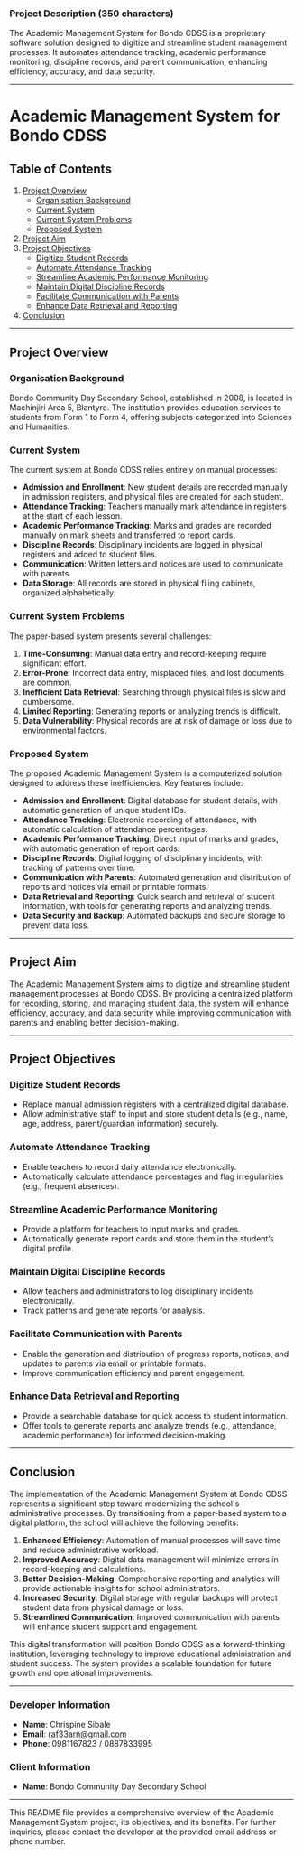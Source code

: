 ### Project Description (350 characters)
The Academic Management System for Bondo CDSS is a proprietary software solution designed to digitize and streamline student management processes. It automates attendance tracking, academic performance monitoring, discipline records, and parent communication, enhancing efficiency, accuracy, and data security.

---

# Academic Management System for Bondo CDSS

## Table of Contents
1. [Project Overview](#project-overview)
   - [Organisation Background](#organisation-background)
   - [Current System](#current-system)
   - [Current System Problems](#current-system-problems)
   - [Proposed System](#proposed-system)
2. [Project Aim](#project-aim)
3. [Project Objectives](#project-objectives)
   - [Digitize Student Records](#digitize-student-records)
   - [Automate Attendance Tracking](#automate-attendance-tracking)
   - [Streamline Academic Performance Monitoring](#streamline-academic-performance-monitoring)
   - [Maintain Digital Discipline Records](#maintain-digital-discipline-records)
   - [Facilitate Communication with Parents](#facilitate-communication-with-parents)
   - [Enhance Data Retrieval and Reporting](#enhance-data-retrieval-and-reporting)
4. [Conclusion](#conclusion)

---

## Project Overview

### Organisation Background
Bondo Community Day Secondary School, established in 2008, is located in Machinjiri Area 5, Blantyre. The institution provides education services to students from Form 1 to Form 4, offering subjects categorized into Sciences and Humanities.

### Current System
The current system at Bondo CDSS relies entirely on manual processes:
- **Admission and Enrollment**: New student details are recorded manually in admission registers, and physical files are created for each student.
- **Attendance Tracking**: Teachers manually mark attendance in registers at the start of each lesson.
- **Academic Performance Tracking**: Marks and grades are recorded manually on mark sheets and transferred to report cards.
- **Discipline Records**: Disciplinary incidents are logged in physical registers and added to student files.
- **Communication**: Written letters and notices are used to communicate with parents.
- **Data Storage**: All records are stored in physical filing cabinets, organized alphabetically.

### Current System Problems
The paper-based system presents several challenges:
1. **Time-Consuming**: Manual data entry and record-keeping require significant effort.
2. **Error-Prone**: Incorrect data entry, misplaced files, and lost documents are common.
3. **Inefficient Data Retrieval**: Searching through physical files is slow and cumbersome.
4. **Limited Reporting**: Generating reports or analyzing trends is difficult.
5. **Data Vulnerability**: Physical records are at risk of damage or loss due to environmental factors.

### Proposed System
The proposed Academic Management System is a computerized solution designed to address these inefficiencies. Key features include:
- **Admission and Enrollment**: Digital database for student details, with automatic generation of unique student IDs.
- **Attendance Tracking**: Electronic recording of attendance, with automatic calculation of attendance percentages.
- **Academic Performance Tracking**: Direct input of marks and grades, with automatic generation of report cards.
- **Discipline Records**: Digital logging of disciplinary incidents, with tracking of patterns over time.
- **Communication with Parents**: Automated generation and distribution of reports and notices via email or printable formats.
- **Data Retrieval and Reporting**: Quick search and retrieval of student information, with tools for generating reports and analyzing trends.
- **Data Security and Backup**: Automated backups and secure storage to prevent data loss.

---

## Project Aim
The Academic Management System aims to digitize and streamline student management processes at Bondo CDSS. By providing a centralized platform for recording, storing, and managing student data, the system will enhance efficiency, accuracy, and data security while improving communication with parents and enabling better decision-making.

---

## Project Objectives

### Digitize Student Records
- Replace manual admission registers with a centralized digital database.
- Allow administrative staff to input and store student details (e.g., name, age, address, parent/guardian information) securely.

### Automate Attendance Tracking
- Enable teachers to record daily attendance electronically.
- Automatically calculate attendance percentages and flag irregularities (e.g., frequent absences).

### Streamline Academic Performance Monitoring
- Provide a platform for teachers to input marks and grades.
- Automatically generate report cards and store them in the student’s digital profile.

### Maintain Digital Discipline Records
- Allow teachers and administrators to log disciplinary incidents electronically.
- Track patterns and generate reports for analysis.

### Facilitate Communication with Parents
- Enable the generation and distribution of progress reports, notices, and updates to parents via email or printable formats.
- Improve communication efficiency and parent engagement.

### Enhance Data Retrieval and Reporting
- Provide a searchable database for quick access to student information.
- Offer tools to generate reports and analyze trends (e.g., attendance, academic performance) for informed decision-making.

---

## Conclusion
The implementation of the Academic Management System at Bondo CDSS represents a significant step toward modernizing the school's administrative processes. By transitioning from a paper-based system to a digital platform, the school will achieve the following benefits:
1. **Enhanced Efficiency**: Automation of manual processes will save time and reduce administrative workload.
2. **Improved Accuracy**: Digital data management will minimize errors in record-keeping and calculations.
3. **Better Decision-Making**: Comprehensive reporting and analytics will provide actionable insights for school administrators.
4. **Increased Security**: Digital storage with regular backups will protect student data from physical damage or loss.
5. **Streamlined Communication**: Improved communication with parents will enhance student support and engagement.

This digital transformation will position Bondo CDSS as a forward-thinking institution, leveraging technology to improve educational administration and student success. The system provides a scalable foundation for future growth and operational improvements.

---

### Developer Information
- **Name**: Chrispine Sibale 
- **Email**: raf33arn@gmail.com  
- **Phone**: 0981167823 / 0887833995  

### Client Information
- **Name**: Bondo Community Day Secondary School  

---

This README file provides a comprehensive overview of the Academic Management System project, its objectives, and its benefits. For further inquiries, please contact the developer at the provided email address or phone number.
